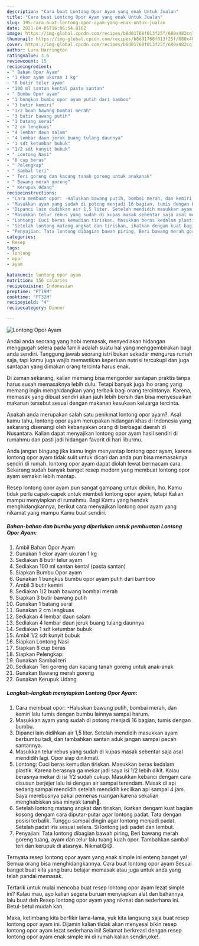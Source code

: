 ```yaml
---
description: "Cara buat Lontong Opor Ayam yang enak Untuk Jualan"
title: "Cara buat Lontong Opor Ayam yang enak Untuk Jualan"
slug: 395-cara-buat-lontong-opor-ayam-yang-enak-untuk-jualan
date: 2021-04-05T16:06:54.816Z
image: https://img-global.cpcdn.com/recipes/b8d01768f013f25f/680x482cq70/lontong-opor-ayam-foto-resep-utama.jpg
thumbnail: https://img-global.cpcdn.com/recipes/b8d01768f013f25f/680x482cq70/lontong-opor-ayam-foto-resep-utama.jpg
cover: https://img-global.cpcdn.com/recipes/b8d01768f013f25f/680x482cq70/lontong-opor-ayam-foto-resep-utama.jpg
author: Lura Harrington
ratingvalue: 3.6
reviewcount: 15
recipeingredient:
- " Bahan Opor Ayam"
- "1 ekor ayam ukuran 1 kg"
- "8 butir telur ayam"
- "100 ml santan kental pasta santan"
- " Bumbu Opor ayam"
- "1 bungkus bumbu opor ayam putih dari bamboo"
- "3 butir kemiri"
- "1/2 buah bawang bombai merah"
- "3 butir bawang putih"
- "1 batang serai"
- "2 cm lengkuas"
- "4 lembar daun salam"
- "4 lembar daun jeruk buang tulang daunnya"
- "1 sdt ketumbar bubuk"
- "1/2 sdt kunyit bubuk"
- " Lontong Nasi"
- "8 cup beras"
- " Pelengkap"
- " Sambal teri"
- " Teri goreng dan kacang tanah goreng untuk anakanak"
- " Bawang merah goreng"
- " Kerupuk Udang"
recipeinstructions:
- "Cara membuat opor: -Haluskan bawang putih, bombai merah, dan kemiri lalu tumis dengan bumbu lainnya sampai harum."
- "Masukkan ayam yang sudah di potong menjadi 16 bagian, tumis dengan bumbu."
- "Dipanci lain didihkan air 1,5 liter. Setelah mendidih masukkan ayam berbumbu tadi, dan tambahkan santan aduk jangan sampai pecah santannya."
- "Masukkan telur rebus yang sudah di kupas masak sebentar saja asal mendidih lagi. Opor siap dinikmati."
- "Lontong: Cuci beras kemudian tiriskan. Masukkan beras kedalam plastik. Karena berasnya ga mekar jadi saya isi 1/2 lebih dikit. Kalau berasnya mekar di isi 1/2 sudah cukup. Masukkan kebanci dengam cara disusun berjejer lalu isi dengan air sampai terendam. Masak di api sedang sampai mendidih setelah mendidih kecilkan api sampai 4 jam. Saya merebusnya pakai pemenas ruangan karena sekalian menghabiskan sisa minyak tanah🤭."
- "Setelah lontong matang angkat dan tiriskan, ikatkan dengam kuat bagian kosong dengam cara diputar-putar agar lontong padat. Tata dengan posisi terbalik. Tunggu sampai dingin agar lontong menjadi padat. Setelah padat iris sesuai selera. Si lontong jadi padet dan lembut."
- "Penyajian: Tata lontong dibagian bawah piring, Beri bawang merah goreng tuang, ayam dan telur lalu tuang kuah opor. Tambahkan sambal teri dan kerupuk di atasnya. Nikmat😋😋."
categories:
- Resep
tags:
- lontong
- opor
- ayam

katakunci: lontong opor ayam 
nutrition: 156 calories
recipecuisine: Indonesian
preptime: "PT19M"
cooktime: "PT32M"
recipeyield: "4"
recipecategory: Dinner

---
```



![Lontong Opor Ayam](https://img-global.cpcdn.com/recipes/b8d01768f013f25f/680x482cq70/lontong-opor-ayam-foto-resep-utama.jpg)

Andai anda seorang yang hobi memasak, menyediakan hidangan menggugah selera pada famili adalah suatu hal yang menggembirakan bagi anda sendiri. Tanggung jawab seorang istri bukan sekadar mengurus rumah saja, tapi kamu juga wajib memastikan keperluan nutrisi tercukupi dan juga santapan yang dimakan orang tercinta harus enak.

Di zaman  sekarang, kalian memang bisa mengorder santapan praktis tanpa harus susah memasaknya lebih dulu. Tetapi banyak juga lho orang yang memang ingin menghidangkan yang terbaik bagi orang tercintanya. Karena, memasak yang dibuat sendiri akan jauh lebih bersih dan bisa menyesuaikan makanan tersebut sesuai dengan makanan kesukaan keluarga tercinta. 



Apakah anda merupakan salah satu penikmat lontong opor ayam?. Asal kamu tahu, lontong opor ayam merupakan hidangan khas di Indonesia yang sekarang disenangi oleh kebanyakan orang di berbagai daerah di Nusantara. Kalian dapat menyajikan lontong opor ayam hasil sendiri di rumahmu dan pasti jadi hidangan favorit di hari liburmu.

Anda jangan bingung jika kamu ingin menyantap lontong opor ayam, karena lontong opor ayam tidak sulit untuk dicari dan anda pun bisa memasaknya sendiri di rumah. lontong opor ayam dapat diolah lewat bermacam cara. Sekarang sudah banyak banget resep modern yang membuat lontong opor ayam semakin lebih mantap.

Resep lontong opor ayam pun sangat gampang untuk dibikin, lho. Kamu tidak perlu capek-capek untuk membeli lontong opor ayam, tetapi Kalian mampu menyiapkan di rumahmu. Bagi Kamu yang hendak menghidangkannya, berikut cara menyajikan lontong opor ayam yang nikamat yang mampu Kamu buat sendiri.

<!--inarticleads1-->

##### Bahan-bahan dan bumbu yang diperlukan untuk pembuatan Lontong Opor Ayam:

1. Ambil  Bahan Opor Ayam
1. Gunakan 1 ekor ayam ukuran 1 kg
1. Sediakan 8 butir telur ayam
1. Sediakan 100 ml santan kental (pasta santan)
1. Siapkan  Bumbu Opor ayam
1. Gunakan 1 bungkus bumbu opor ayam putih dari bamboo
1. Ambil 3 butir kemiri
1. Sediakan 1/2 buah bawang bombai merah
1. Siapkan 3 butir bawang putih
1. Gunakan 1 batang serai
1. Gunakan 2 cm lengkuas
1. Sediakan 4 lembar daun salam
1. Sediakan 4 lembar daun jeruk buang tulang daunnya
1. Sediakan 1 sdt ketumbar bubuk
1. Ambil 1/2 sdt kunyit bubuk
1. Siapkan  Lontong Nasi
1. Siapkan 8 cup beras
1. Siapkan  Pelengkap:
1. Gunakan  Sambal teri
1. Sediakan  Teri goreng dan kacang tanah goreng untuk anak-anak
1. Gunakan  Bawang merah goreng
1. Gunakan  Kerupuk Udang




<!--inarticleads2-->

##### Langkah-langkah menyiapkan Lontong Opor Ayam:

1. Cara membuat opor: -Haluskan bawang putih, bombai merah, dan kemiri lalu tumis dengan bumbu lainnya sampai harum.
1. Masukkan ayam yang sudah di potong menjadi 16 bagian, tumis dengan bumbu.
1. Dipanci lain didihkan air 1,5 liter. Setelah mendidih masukkan ayam berbumbu tadi, dan tambahkan santan aduk jangan sampai pecah santannya.
1. Masukkan telur rebus yang sudah di kupas masak sebentar saja asal mendidih lagi. Opor siap dinikmati.
1. Lontong: Cuci beras kemudian tiriskan. Masukkan beras kedalam plastik. Karena berasnya ga mekar jadi saya isi 1/2 lebih dikit. Kalau berasnya mekar di isi 1/2 sudah cukup. Masukkan kebanci dengam cara disusun berjejer lalu isi dengan air sampai terendam. Masak di api sedang sampai mendidih setelah mendidih kecilkan api sampai 4 jam. Saya merebusnya pakai pemenas ruangan karena sekalian menghabiskan sisa minyak tanah🤭.
1. Setelah lontong matang angkat dan tiriskan, ikatkan dengam kuat bagian kosong dengam cara diputar-putar agar lontong padat. Tata dengan posisi terbalik. Tunggu sampai dingin agar lontong menjadi padat. Setelah padat iris sesuai selera. Si lontong jadi padet dan lembut.
1. Penyajian: Tata lontong dibagian bawah piring, Beri bawang merah goreng tuang, ayam dan telur lalu tuang kuah opor. Tambahkan sambal teri dan kerupuk di atasnya. Nikmat😋😋.




Ternyata resep lontong opor ayam yang enak simple ini enteng banget ya! Semua orang bisa menghidangkannya. Cara buat lontong opor ayam Sesuai banget buat kita yang baru belajar memasak atau juga untuk anda yang telah pandai memasak.

Tertarik untuk mulai mencoba buat resep lontong opor ayam lezat simple ini? Kalau mau, ayo kalian segera buruan menyiapkan alat dan bahannya, lalu buat deh Resep lontong opor ayam yang nikmat dan sederhana ini. Betul-betul mudah kan. 

Maka, ketimbang kita berfikir lama-lama, yuk kita langsung saja buat resep lontong opor ayam ini. Dijamin kalian tiidak akan menyesal bikin resep lontong opor ayam lezat sederhana ini! Selamat berkreasi dengan resep lontong opor ayam enak simple ini di rumah kalian sendiri,oke!.

